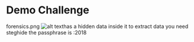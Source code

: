 # Demo Challenge
forensics.png ![alt text](images/forensics.png)has a hidden data inside it to extract data
you need steghide the passphrase is :2018
